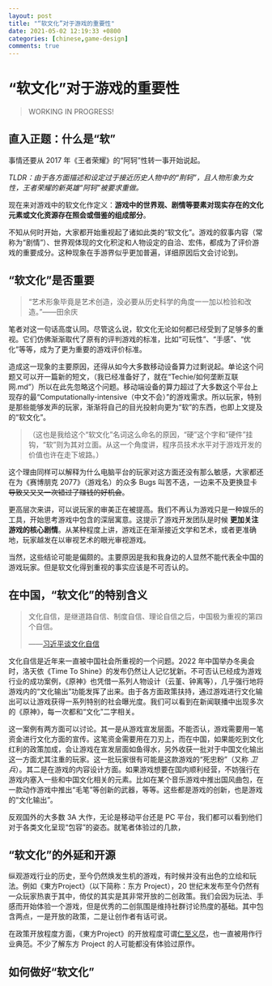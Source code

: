 ```yaml
---
layout: post
title: "“软文化”对于游戏的重要性"
date: 2021-05-02 12:19:33 +0800
categories: [chinese,game-design]
comments: true
---
```


# “软文化”对于游戏的重要性

> WORKING IN PROGRESS!

## 直入正题：什么是“软”

事情还要从 2017 年《王者荣耀》的“阿轲”性转一事开始说起。

*TLDR：由于各方面描述和设定过于接近历史人物中的“荆轲”，且人物形象为女性，王者荣耀的新英雄“阿轲”被要求重做。*

现在来对游戏中的软文化作定义：**游戏中的世界观、剧情等要素对现实存在的文化元素或文化资源存在照会或借鉴的组成部分**。

不知从何时开始，大家都开始重视起了诸如此类的“软文化”。游戏的叙事内容（常称为“剧情”）、世界观体现的文化积淀和人物设定的自洽、宏伟，都成为了评价游戏的重要成分。这种现象在手游界似乎更加普遍，详细原因后文会讨论到。

## “软文化”是否重要

> “艺术形象毕竟是艺术创造，没必要从历史科学的角度一一加以检验和改造。”——田余庆

笔者对这一句话高度认同。尽管这么说，软文化无论如何都已经受到了足够多的重视。它们仿佛渐渐取代了原有的评判游戏的标准，比如“可玩性”、“手感”、“优化”等等，成为了更为重要的游戏评价标准。

造成这一现象的主要原因，还得从如今大多数移动设备算力过剩说起。单论这个问题又可以开一篇新的短文，（我已经准备好了，就在“Techie/如何垄断互联网.md”）所以在此先忽略这个问题。移动端设备的算力超过了大多数这个平台上现存的最“Computationally-intensive（中文不会）”的游戏需求。所以玩家，特别是那些能够发声的玩家，渐渐将自己的目光投射向更为“软”的东西，也即上文提及的“软文化”。

> （这也是我给这个“软文化”名词这么命名的原因，“硬”这个字和“硬件”挂钩，“软”则为其对立面。从这一个角度讲，程序员技术水平对于游戏开发的价值也许在走下坡路。）

这个理由同样可以解释为什么电脑平台的玩家对这方面还没有那么敏感，大家都还在为《赛博朋克 2077》（游戏名）的众多 Bugs 叫苦不迭，一边来不及更换显卡~~导致又又又一次错过了赚钱的好机会~~。

更高层次来讲，可以说玩家的审美正在被提高。我们不再认为游戏只是一种娱乐的工具，开始思考游戏中包含的深层寓意。这提示了游戏开发团队是时候 **更加关注游戏的核心剧情**。从某种程度上讲，游戏正在渐渐接近文学和艺术，或者更准确地，玩家越发在以审视艺术的眼光审视游戏。

当然，这些结论可能是偏颇的。主要原因是我和我身边的人显然不能代表全中国的游戏玩家。但是软文化得到重视的事实应该是不可否认的。

## 在中国，“软文化”的特别含义

> 文化自信，是继道路自信、制度自信、理论自信之后，中国极为重视的第四个自信。
> 
> ——[习近平谈文化自信](http://cpc.people.com.cn/n1/2016/0713/c64094-28548844.html?source=1)

文化自信是近年来一直被中国社会所重视的一个问题。2022 年中国举办冬奥会时，洛天依《Time To Shine》的发布仍然让人记忆犹新。不可否认已经成为游戏行业的成功案例，《原神》也凭借一系列人物设计（云堇、钟离等），几乎强行地将游戏内的“文化输出”功能发挥了出来。由于各方面政策扶持，通过游戏进行文化输出可以让游戏获得一系列特别的社会曝光度。我们可以看到在新闻联播中出现多次的《原神》，每一次都和“文化”二字相关。

这一案例有两方面可以讨论。其一是从游戏宣发层面。不能否认，游戏需要用一笔资金进行文化方面的宣传。这笔资金需要用在刀刃上，而在中国，如果能吃到文化红利的政策加成，会让游戏在宣发层面如鱼得水，另外收获一批对于中国文化输出这一方面尤其注重的玩家。这一批玩家很有可能是这款游戏的“死忠粉”（又称 *卫兵*）。其二是在游戏的内容设计方面。如果游戏想要在国内顺利经营，不妨强行在游戏内塞入一些和中国文化相关的元素。比如在某个音乐游戏中推出国风曲包，在一款动作游戏中推出“毛笔”等创新的武器，等等。这些都是游戏的创新，也是游戏的“文化输出”。

反观国外的大多数 3A 大作，无论是移动平台还是 PC 平台，我们都可以看到他们对于各类文化呈现“包容”的姿态。就笔者体验过的几款，

## “软文化”的外延和开源

纵观游戏行业的历史，至今仍然焕发生机的游戏，有时候并没有出色的立绘和玩法。例如《東方Project》（以下简称：东方 Project），20 世纪末发布至今仍然有一众玩家热衷于其中，倚仗的其实是其非常开放的二创政策。我们会因为玩法、手感而开始体验一个游戏，但是优秀的二创氛围是维持社群讨论热度的基础。其中包含两点，一是开放的政策，二是让创作者有话可说。

在政策开放程度方面，《東方Project》的开放程度可谓[仁至义尽](https://www.bilibili.com/read/cv6364137)，也一直被用作行业典范。不少了解东方 Project 的人可能都没有体验过原作。

## 如何做好“软文化”


